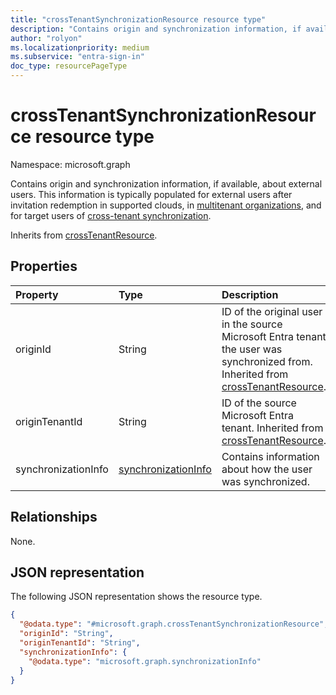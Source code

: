 ```yaml
---
title: "crossTenantSynchronizationResource resource type"
description: "Contains origin and synchronization information, if available, about external users."
author: "rolyon"
ms.localizationpriority: medium
ms.subservice: "entra-sign-in"
doc_type: resourcePageType
---
```


# crossTenantSynchronizationResource resource type

Namespace: microsoft.graph

Contains origin and synchronization information, if available, about external users. This information is typically populated for external users after invitation redemption in supported clouds, in [multitenant organizations](/entra/identity/multi-tenant-organizations/multi-tenant-organization-overview), and for target users of [cross-tenant synchronization](/entra/identity/multi-tenant-organizations/cross-tenant-synchronization-overview).

Inherits from [crossTenantResource](../resources/crosstenantresource.md).

## Properties
|Property|Type|Description|
|:---|:---|:---|
|originId|String|ID of the original user in the source Microsoft Entra tenant the user was synchronized from. Inherited from [crossTenantResource](../resources/crosstenantresource.md).|
|originTenantId|String|ID of the source Microsoft Entra tenant. Inherited from [crossTenantResource](../resources/crosstenantresource.md).|
|synchronizationInfo|[synchronizationInfo](../resources/synchronizationinfo.md)|Contains information about how the user was synchronized.|

## Relationships
None.

## JSON representation
The following JSON representation shows the resource type.
<!-- {
  "blockType": "resource",
  "@odata.type": "microsoft.graph.crossTenantSynchronizationResource"
}
-->
``` json
{
  "@odata.type": "#microsoft.graph.crossTenantSynchronizationResource",
  "originId": "String",
  "originTenantId": "String",
  "synchronizationInfo": {
    "@odata.type": "microsoft.graph.synchronizationInfo"
  }
}
```

